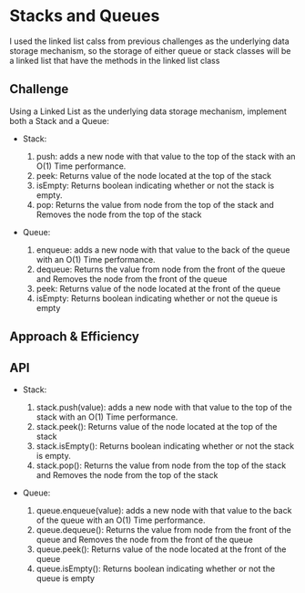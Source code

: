 # Stacks and Queues

I used the linked list calss from previous challenges as the underlying data storage mechanism, so the storage of either queue or stack classes will be a linked list that have the methods in the linked list class

## Challenge

Using a Linked List as the underlying data storage mechanism, implement both a Stack and a Queue:

- Stack:
  1. push: adds a new node with that value to the top of the stack with an O(1) Time performance.
  2. peek: Returns value of the node located at the top of the stack
  3. isEmpty: Returns boolean indicating whether or not the stack is empty.
  4. pop: Returns the value from node from the top of the stack and Removes the node from the top of the stack

- Queue:
  1. enqueue: adds a new node with that value to the back of the queue with an O(1) Time performance.
  2. dequeue: Returns the value from node from the front of the queue and Removes the node from the front of the queue
  3. peek: Returns value of the node located at the front of the queue
  4. isEmpty: Returns boolean indicating whether or not the queue is empty

## Approach & Efficiency

## API

- Stack:
  1. stack.push(value): adds a new node with that value to the top of the stack with an O(1) Time performance.
  2. stack.peek(): Returns value of the node located at the top of the stack
  3. stack.isEmpty(): Returns boolean indicating whether or not the stack is empty.
  4. stack.pop(): Returns the value from node from the top of the stack and Removes the node from the top of the stack

- Queue:
  1. queue.enqueue(value): adds a new node with that value to the back of the queue with an O(1) Time performance.
  2. queue.dequeue(): Returns the value from node from the front of the queue and Removes the node from the front of the queue
  3. queue.peek(): Returns value of the node located at the front of the queue
  4. queue.isEmpty(): Returns boolean indicating whether or not the queue is empty
